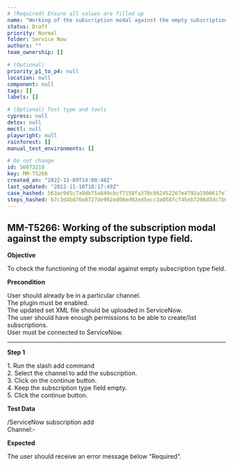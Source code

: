 ```yaml
---
# (Required) Ensure all values are filled up
name: "Working of the subscription modal against the empty subscription type field."
status: Draft
priority: Normal
folder: Service Now
authors: ""
team_ownership: []

# (Optional)
priority_p1_to_p4: null
location: null
component: null
tags: []
labels: []

# (Optional) Test type and tools
cypress: null
detox: null
mmctl: null
playwright: null
rainforest: []
manual_test_environments: []

# Do not change
id: 56073218
key: MM-T5266
created_on: "2022-11-09T14:00:48Z"
last_updated: "2022-11-10T18:17:49Z"
case_hashed: 563ac9d5c7a9db75a849cbcf7158fa370c062452267e4792a1990617e732768c184ea1f3c2c9ac1b9ccd2197f563131e
steps_hashed: b7c3d4bd76e8727de992ed08ed92ed5ecc3a058fcf45eb7206d3dc7b05a0f148bbcf1bd5399c3f9afc8d12360ab9a267
---
```


<!-- (Auto-generated) Based on frontmatter's "key" and "name" -->

## MM-T5266: Working of the subscription modal against the empty subscription type field.

**Objective**

To check the functioning of the modal against empty subscription type field.

**Precondition**

User should already be in a particular channel.\
The plugin must be enabled.\
The updated set XML file should be uploaded in ServiceNow.\
The user should have enough permissions to be able to create/list subscriptions.\
User must be connected to ServiceNow.

---

**Step 1**

1\. Run the slash add command\
2\. Select the channel to add the subscription.\
3\. Click on the continue button.\
4\. Keep the subscription type field empty.\
5\. Click the continue button.

**Test Data**

/ServiceNow subscription add\
Channel:-

**Expected**

The user should receive an error message below "Required".
